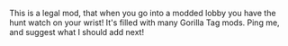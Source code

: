 This is a legal mod, that when you go into a modded lobby you have the hunt watch on your wrist! It's filled with many Gorilla Tag mods. Ping me, and suggest what I should add next!